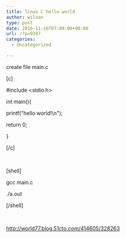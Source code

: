 ```yaml
---
title: linux C hello world
author: wiloon
type: post
date: 2016-11-16T07:09:09+00:00
url: /?p=9397
categories:
  - Uncategorized

---
```

create file main.c

[c]

#include <stdio.h>
  
int main(){
  
printf("hello world!\n");
  
return 0;
  
}

[/c]

&nbsp;

[shell]

gcc main.c

./a.out

[/shell]

&nbsp;

http://world77.blog.51cto.com/414605/328263

&nbsp;